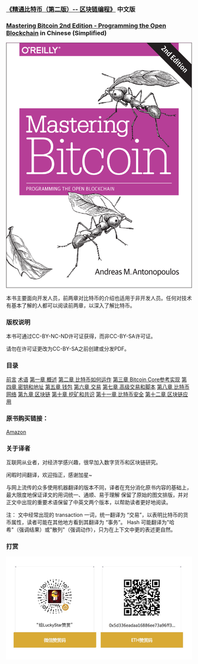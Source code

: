 ### [《精通比特币（第二版）-- 区块链编程》](https://bitcoinbook.info/) 中文版
### [Mastering Bitcoin 2nd Edition - Programming the Open Blockchain]( https://bitcoinbook.info/ ) in Chinese (Simplified)

![Mastering Bitcoin 2nd Edition](images/cover.png)

本书主要面向开发人员，前两章对比特币的介绍也适用于非开发人员。任何对技术有基本了解的人都可以阅读前两章，以深入了解比特币。

### 版权说明

本书可通过CC-BY-NC-ND许可证获得，而非CC-BY-SA许可证。

请勿在许可证更改为CC-BY-SA之前创建或分发PDF。

### 目录

[前言](前言.asciidoc)
[术语](术语.asciidoc)
[第一章 概述](第一章.asciidoc)
[第二章 比特币如何运作](第二章.asciidoc)
[第三章 Bitcoin Core参考实现](第三章.asciidoc)
[第四章 密钥和地址](第四章.asciidoc)
[第五章 钱包](第五章.asciidoc)
[第六章 交易](第六章.asciidoc)
[第七章 高级交易和脚本](第七章.asciidoc)
[第八章 比特币网络](第八章.asciidoc)
[第九章 区块链](第九章.asciidoc)
[第十章 挖矿和共识](第十章.asciidoc)
[第十一章 比特币安全](第十一章.asciidoc)
[第十二章 区块链应用](第十二章.asciidoc)

### 原书购买链接：
[Amazon](https://www.amazon.com/Mastering-Bitcoin-Programming-Open-Blockchain/dp/1491954388)

### 关于译者
互联网从业者，对经济学感兴趣，很早加入数字货币和区块链研究。

闲暇时间翻译，欢迎指正，感谢加星~

与网上流传的众多使用机器翻译的版本不同，译者在充分消化原书内容的基础上，最大限度地保证译文的用词统一、通顺、易于理解
保留了原始的图文排版，并对正文中出现的重要术语保留了中英文两个版本，以帮助读者更好地阅读。

注：
  文中经常出现的 transaction 一词，统一翻译为 “交易”，以表明比特币的货币属性，读者可能在其他地方看到其翻译为 “事务”。
  Hash 可能翻译为"哈希"（强调结果）或"散列"（强调动作），只为在上下文中更的表述更自然。

### 打赏
![](images/thanks.jpeg)
